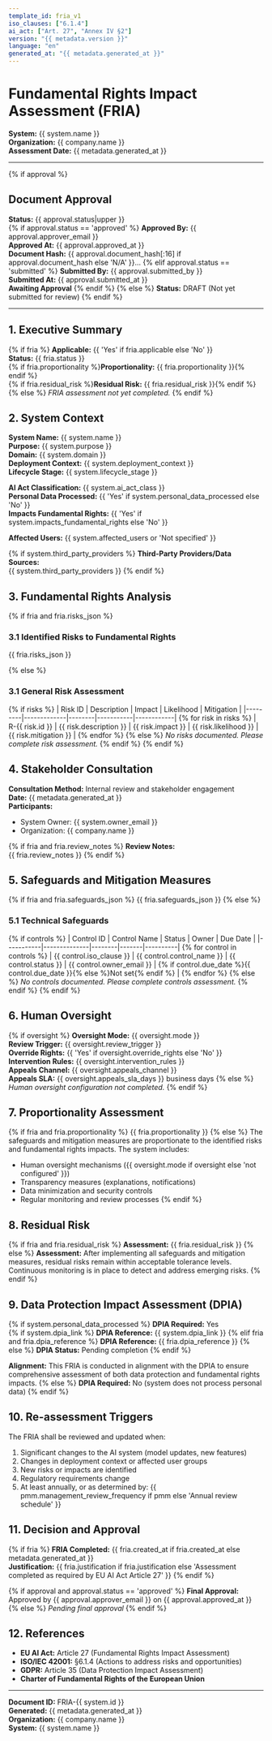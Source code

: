 ```yaml
---
template_id: fria_v1
iso_clauses: ["6.1.4"]
ai_act: ["Art. 27", "Annex IV §2"]
version: "{{ metadata.version }}"
language: "en"
generated_at: "{{ metadata.generated_at }}"
---
```


# Fundamental Rights Impact Assessment (FRIA)

**System:** {{ system.name }}  
**Organization:** {{ company.name }}  
**Assessment Date:** {{ metadata.generated_at }}

---

{% if approval %}
## Document Approval

**Status:** {{ approval.status|upper }}  
{% if approval.status == 'approved' %}
**Approved By:** {{ approval.approver_email }}  
**Approved At:** {{ approval.approved_at }}  
**Document Hash:** {{ approval.document_hash[:16] if approval.document_hash else 'N/A' }}...
{% elif approval.status == 'submitted' %}
**Submitted By:** {{ approval.submitted_by }}  
**Submitted At:** {{ approval.submitted_at }}  
**Awaiting Approval**
{% endif %}
{% else %}
**Status:** DRAFT (Not yet submitted for review)
{% endif %}

---

## 1. Executive Summary

{% if fria %}
**Applicable:** {{ 'Yes' if fria.applicable else 'No' }}  
**Status:** {{ fria.status }}  
{% if fria.proportionality %}**Proportionality:** {{ fria.proportionality }}{% endif %}  
{% if fria.residual_risk %}**Residual Risk:** {{ fria.residual_risk }}{% endif %}
{% else %}
*FRIA assessment not yet completed.*
{% endif %}

## 2. System Context

**System Name:** {{ system.name }}  
**Purpose:** {{ system.purpose }}  
**Domain:** {{ system.domain }}  
**Deployment Context:** {{ system.deployment_context }}  
**Lifecycle Stage:** {{ system.lifecycle_stage }}

**AI Act Classification:** {{ system.ai_act_class }}  
**Personal Data Processed:** {{ 'Yes' if system.personal_data_processed else 'No' }}  
**Impacts Fundamental Rights:** {{ 'Yes' if system.impacts_fundamental_rights else 'No' }}

**Affected Users:** {{ system.affected_users or 'Not specified' }}

{% if system.third_party_providers %}
**Third-Party Providers/Data Sources:**  
{{ system.third_party_providers }}
{% endif %}

## 3. Fundamental Rights Analysis

{% if fria and fria.risks_json %}
### 3.1 Identified Risks to Fundamental Rights

{{ fria.risks_json }}

{% else %}
### 3.1 General Risk Assessment

{% if risks %}
| Risk ID | Description | Impact | Likelihood | Mitigation |
|---------|-------------|--------|-----------|------------|
{% for risk in risks %}
| R-{{ risk.id }} | {{ risk.description }} | {{ risk.impact }} | {{ risk.likelihood }} | {{ risk.mitigation }} |
{% endfor %}
{% else %}
*No risks documented. Please complete risk assessment.*
{% endif %}
{% endif %}

## 4. Stakeholder Consultation

**Consultation Method:** Internal review and stakeholder engagement  
**Date:** {{ metadata.generated_at }}  
**Participants:** 
- System Owner: {{ system.owner_email }}
- Organization: {{ company.name }}

{% if fria and fria.review_notes %}
**Review Notes:**  
{{ fria.review_notes }}
{% endif %}

## 5. Safeguards and Mitigation Measures

{% if fria and fria.safeguards_json %}
{{ fria.safeguards_json }}
{% else %}
### 5.1 Technical Safeguards

{% if controls %}
| Control ID | Control Name | Status | Owner | Due Date |
|-----------|--------------|--------|-------|----------|
{% for control in controls %}
| {{ control.iso_clause }} | {{ control.control_name }} | {{ control.status }} | {{ control.owner_email }} | {% if control.due_date %}{{ control.due_date }}{% else %}Not set{% endif %} |
{% endfor %}
{% else %}
*No controls documented. Please complete controls assessment.*
{% endif %}
{% endif %}

## 6. Human Oversight

{% if oversight %}
**Oversight Mode:** {{ oversight.mode }}  
**Review Trigger:** {{ oversight.review_trigger }}  
**Override Rights:** {{ 'Yes' if oversight.override_rights else 'No' }}  
**Intervention Rules:** {{ oversight.intervention_rules }}  
**Appeals Channel:** {{ oversight.appeals_channel }}  
**Appeals SLA:** {{ oversight.appeals_sla_days }} business days
{% else %}
*Human oversight configuration not completed.*
{% endif %}

## 7. Proportionality Assessment

{% if fria and fria.proportionality %}
{{ fria.proportionality }}
{% else %}
The safeguards and mitigation measures are proportionate to the identified risks and fundamental rights impacts. The system includes:

- Human oversight mechanisms ({{ oversight.mode if oversight else 'not configured' }})
- Transparency measures (explanations, notifications)
- Data minimization and security controls
- Regular monitoring and review processes
{% endif %}

## 8. Residual Risk

{% if fria and fria.residual_risk %}
**Assessment:** {{ fria.residual_risk }}
{% else %}
**Assessment:** After implementing all safeguards and mitigation measures, residual risks remain within acceptable tolerance levels. Continuous monitoring is in place to detect and address emerging risks.
{% endif %}

## 9. Data Protection Impact Assessment (DPIA)

{% if system.personal_data_processed %}
**DPIA Required:** Yes  
{% if system.dpia_link %}
**DPIA Reference:** {{ system.dpia_link }}
{% elif fria and fria.dpia_reference %}
**DPIA Reference:** {{ fria.dpia_reference }}
{% else %}
**DPIA Status:** Pending completion
{% endif %}

**Alignment:** This FRIA is conducted in alignment with the DPIA to ensure comprehensive assessment of both data protection and fundamental rights impacts.
{% else %}
**DPIA Required:** No (system does not process personal data)
{% endif %}

## 10. Re-assessment Triggers

The FRIA shall be reviewed and updated when:

1. Significant changes to the AI system (model updates, new features)
2. Changes in deployment context or affected user groups
3. New risks or impacts are identified
4. Regulatory requirements change
5. At least annually, or as determined by: {{ pmm.management_review_frequency if pmm else 'Annual review schedule' }}

## 11. Decision and Approval

{% if fria %}
**FRIA Completed:** {{ fria.created_at if fria.created_at else metadata.generated_at }}  
**Justification:** {{ fria.justification if fria.justification else 'Assessment completed as required by EU AI Act Article 27' }}
{% endif %}

{% if approval and approval.status == 'approved' %}
**Final Approval:**  
Approved by {{ approval.approver_email }} on {{ approval.approved_at }}
{% else %}
*Pending final approval*
{% endif %}

## 12. References

- **EU AI Act:** Article 27 (Fundamental Rights Impact Assessment)
- **ISO/IEC 42001:** §6.1.4 (Actions to address risks and opportunities)
- **GDPR:** Article 35 (Data Protection Impact Assessment)
- **Charter of Fundamental Rights of the European Union**

---

**Document ID:** FRIA-{{ system.id }}  
**Generated:** {{ metadata.generated_at }}  
**Organization:** {{ company.name }}  
**System:** {{ system.name }}
